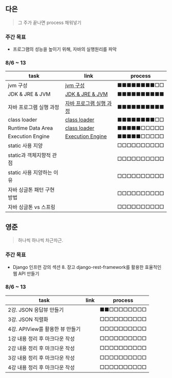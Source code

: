 ## 다은
> 그 주가 끝나면 process 채워넣기

### 주간 목표
- 프로그램의 성능을 높이기 위해, 자바의 실행원리를 파악
  

### 8/6 ~ 13
 | task                         | link    | process    |
| ---------------------------- | --- | ---------- |
|jvm 구성 |  [jvm 구성](https://github.com/uneap/tech-note/blob/master/Java/JVM/)   | ■■■■■■■■□□ |
|JDK & JRE & JVM | [JDK & JRE & JVM ](https://github.com/uneap/tech-note/blob/master/Java/JVM/jdk%26jre%26jvm.md) | ■■■■■■■■■■ |
| 자바 프로그램 실행 과정 |[자바 프로그램 실행 과정](https://github.com/uneap/tech-note/blob/master/Java/JVM/%EC%9E%90%EB%B0%94%ED%94%84%EB%A1%9C%EA%B7%B8%EB%9E%A8%EC%8B%A4%ED%96%89%EA%B3%BC%EC%A0%95.md) | ■■■■■■■■■■ |
| class loader | [class loader](https://github.com/uneap/tech-note/blob/master/Java/JVM/classLoader.md)|■■■■■■■■□□ |
|  Runtime Data Area | [class loader](https://github.com/uneap/tech-note/blob/master/Java/JVM/RuntimeDataArea.md)|■■■■■□□□□□ |
| Execution Engine | [Execution Engine](https://github.com/uneap/tech-note/blob/master/Java/JVM/ExecutionEngine.md)|■■■■■□□□□□ |
| static 사용 지양 | | □□□□□□□□□□ |
| static과 객체지향적 관점 | | □□□□□□□□□□ |
| static 사용 지양하는 이유 | | □□□□□□□□□□ |
| 자바 싱글톤 패턴 구현 방법 | | □□□□□□□□□□ |
| 자바 싱글톤 vs 스프링 | | □□□□□□□□□□ |

## 영준
> 하나씩 하나씩 차근차근.

### 주간 목표
- Django 인프런 강의 섹션 8. 장고 django-rest-framework를 활용한 효율적인 웹 API 만들기

### 8/6 ~ 13
| task                    | link | process    |
| ----------------------- | ---- | ---------- |
| 2강. JSON 응답뷰 만들기         |      | ■■□□□□□□□□ |
| 3강. JSON 직렬화                |      | □□□□□□□□□□ |
| 4강. APIView를 활용한 뷰 만들기  |      | □□□□□□□□□□ |
| 1강 내용 정리 후 마크다운 작성   |      | □□□□□□□□□□ |
| 2강 내용 정리 후 마크다운 작성   |      | □□□□□□□□□□ |
| 3강 내용 정리 후 마크다운 작성   |      | □□□□□□□□□□ |
| 4강 내용 정리 후 마크다운 작성   |      | □□□□□□□□□□ |
